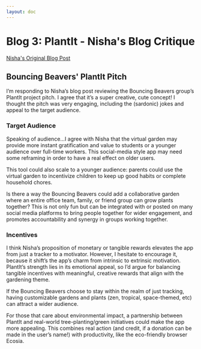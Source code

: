 ```yaml
---
layout: doc
---
```


# Blog 3: PlantIt - Nisha's Blog Critique

[Nisha's Original Blog Post](https://nisha-nathan.github.io/portfolio-nisha/blogs/blog5.html)


## Bouncing Beavers' PlantIt Pitch

I’m responding to Nisha’s blog post reviewing the Bouncing Beavers group’s PlantIt project pitch. I agree that it’s a super creative, cute concept! I thought the pitch was very engaging, including the (sardonic) jokes and appeal to the target audience.

### Target Audience

Speaking of audience...I agree with Nisha that the virtual garden may provide more instant gratification and value to students or a younger audience over full-time workers. This social-media style app may need some reframing in order to have a real effect on older users.

This tool could also scale to a younger audience: parents could use the virtual garden to incentivize children to keep up good habits or complete household chores.

Is there a way the Bouncing Beavers could add a collaborative garden where an entire office team, family, or friend group can grow plants together? This is not only fun but can be integrated with or posted on many social media platforms to bring people together for wider engagement, and promotes accountability and synergy in groups working together.


### Incentives

I think Nisha’s proposition of monetary or tangible rewards elevates the app from just a tracker to a motivator. However, I hesitate to encourage it, because it shift’s the app’s charm from intrinsic to extrinsic motivation. PlantIt’s strength lies in its emotional appeal, so I’d argue for balancing tangible incentives with meaningful, creative rewards that align with the gardening theme.

If the Bouncing Beavers choose to stay within the realm of just tracking, having customizable gardens and plants (zen, tropical, space-themed, etc) can attract a wider audience.

For those that care about environmental impact, a partnership between PlantIt and real-world tree-planting/green initiatives could make the app more appealing. This combines real action (and credit, if a donation can be made in the user’s name!) with productivity, like the eco-friendly browser Ecosia.
